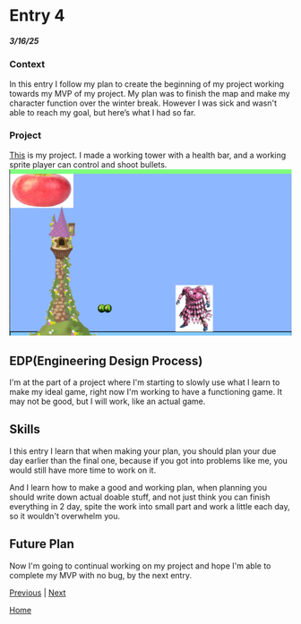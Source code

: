 # Entry 4
##### 3/16/25




### Context


In this entry I follow my plan to create the beginning of my project working towards my MVP of my project. My plan was to finish the map and make my character function over the winter break. However I was sick and wasn't able to reach my goal, but here’s what I had so far.


### Project


[This](../kaboomfinal.html) is my project. I made a working tower with a health bar, and a working sprite player can control and shoot bullets.
![alt text](image.png)




## EDP(Engineering Design Process)


I'm at the part of a project where I'm starting to slowly use what I learn to make my ideal game, right now I'm working to have a functioning game. It may not be good, but I will work, like an actual game.

## Skills

I this entry I learn that when making your plan, you should plan your due day earlier than the final one, because if you got into problems like me, you would still have more time to work on it.

And I learn how to make a good and working plan, when planning you should write down actual doable stuff, and not just think you can finish everything in 2 day, spite the work into small part and work a little each day, so it wouldn't overwhelm you.


## Future Plan


Now I'm going to continual working on my project and hope I'm able to complete my MVP with no bug, by the next entry.




[Previous](entry03.md) | [Next](entry05.md)


[Home](../README.md)

